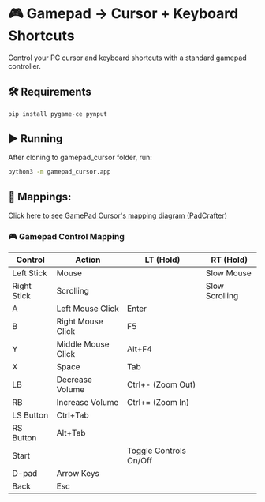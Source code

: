 # 🎮 Gamepad → Cursor + Keyboard Shortcuts

Control your PC cursor and keyboard shortcuts with a standard gamepad controller.

## 🛠 Requirements
```bash
pip install pygame-ce pynput
```

## ▶️ Running
After cloning to gamepad_cursor folder, run:
```bash
python3 -m gamepad_cursor.app
```

## 🚀 Mappings:
[Click here to see GamePad Cursor's mapping diagram (PadCrafter)](https://www.padcrafter.com/?templates=GamePad+Cursor&plat=0&leftTrigger=Hold+for+alternative+actions&yButton=Middle+Mouse+%2F+LT+hold%3A+F5&xButton=Space+%2F+LT+hold%3A+Tab&bButton=Right+Mouse+%2F+LT+hold%3A+Alt+F4&aButton=Left+Mouse+%2F+LT+hold%3A+Enter&rightStickClick=Alt+Tab&leftStickClick=Ctrl+Tab&leftStick=Mouse+Movement&rightStick=Scroll+Movement&dpadUp=Arrow+Up&dpadRight=Arrow+Right&dpadLeft=Arrow+Left&dpadDown=Arrow+Down&leftBumper=Volume+Down+%2F+LT+hold%3A+Ctrl+%2B+-+%28Zoom+Out%29&rightBumper=Volume+Up+%2F+LT+hold%3A+Ctrl+%2B+%3D+%28Zoom+In%29&startButton=LT+hold%3A+On%2FOff+Controls&backButton=Esc&rightTrigger=Hold+for+slower+mouse+and+scroll+speed)

### 🎮 Gamepad Control Mapping

| Control           | Action             | LT (Hold)              | RT (Hold)      |
|-------------------|--------------------|------------------------|----------------|
| Left Stick        | Mouse              |                        | Slow Mouse     |
| Right Stick       | Scrolling          |                        | Slow Scrolling |
| A                 | Left Mouse Click   | Enter                  |                |
| B                 | Right Mouse Click  | F5                     |                |
| Y                 | Middle Mouse Click | Alt+F4                 |                |
| X                 | Space              | Tab                    |                |
| LB                | Decrease Volume    | Ctrl+- (Zoom Out)      |                |
| RB                | Increase Volume    | Ctrl+= (Zoom In)       |                |
| LS Button         | Ctrl+Tab           |                        |                |
| RS Button         | Alt+Tab            |                        |                |
| Start             |                    | Toggle Controls On/Off |                |
| D-pad             | Arrow Keys         |                        |                |
| Back              | Esc                |                        |                |